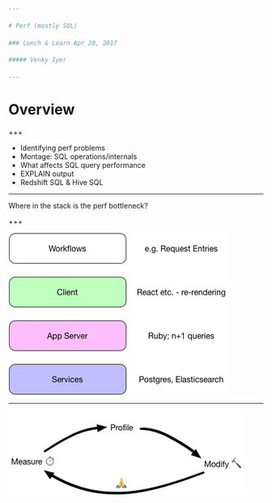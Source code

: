 ```yaml
---

# Perf (mostly SQL)

### Lunch & Learn Apr 20, 2017

##### Venky Iyer

---
```


# Overview

+++

 * Identifying perf problems
 * Montage: SQL operations/internals
 * What affects SQL query performance
 * EXPLAIN output
 * Redshift SQL & Hive SQL

<!-- Caveats about I am not an expert -->

--- 

Where in the stack is the perf bottleneck?

+++

![Layers](images/perf-layers.png)

---

![](images/opt-loop.png)

